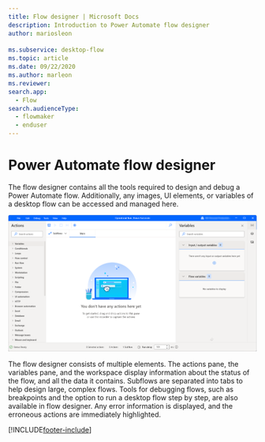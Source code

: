 ```yaml
---
title: Flow designer | Microsoft Docs
description: Introduction to Power Automate flow designer
author: mariosleon

ms.subservice: desktop-flow
ms.topic: article
ms.date: 09/22/2020
ms.author: marleon
ms.reviewer:
search.app: 
  - Flow
search.audienceType: 
  - flowmaker
  - enduser
---
```


# Power Automate flow designer



The flow designer contains all the tools required to design and debug a Power Automate flow. Additionally, any images, UI elements, or variables of a desktop flow can be accessed and managed here.

![Screenshot of the flow designer.](media/flow-designer/flow-designer.png)

The flow designer consists of multiple elements. The actions pane, the variables pane, and the workspace display information about the status of the flow, and all the data it contains. Subflows are separated into tabs to help design large, complex flows.  Tools for debugging flows, such as breakpoints and the option to run a desktop flow step by step, are also available in flow designer. Any error information is displayed, and the erroneous actions are immediately highlighted.



[!INCLUDE[footer-include](../includes/footer-banner.md)]